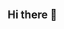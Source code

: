 ## Hi there 👋

<!--
**ryzelo/ryzelo** is a ✨ _special_ ✨ repository because its `README.md` (this file) appears on your GitHub profile.

Here are some ideas to get you started:

- 🔭 I’m currently working on ... a ai programm for sientist 
- 🌱 I’m currently learning ... all pssible coding languages :)
- 👯 I’m looking to collaborate on ...idk
- 🤔 I’m looking for help with ... i dont need help at the moment  
- 💬 Ask me about ...
- 📫 How to reach me: ...
- 😄 Pronouns: ...
- ⚡ Fun fact: ...
-->

